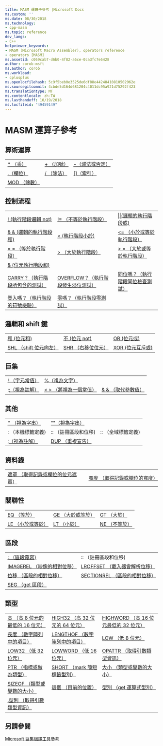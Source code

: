 ```yaml
---
title: MASM 運算子參考 |Microsoft Docs
ms.custom: ''
ms.date: 08/30/2018
ms.technology:
- cpp-masm
ms.topic: reference
dev_langs:
- C++
helpviewer_keywords:
- MASM (Microsoft Macro Assembler), operators reference
- operators [MASM]
ms.assetid: c069cab7-d6b0-4f82-a6ce-0ca3fc7e6428
author: corob-msft
ms.author: corob
ms.workload:
- cplusplus
ms.openlocfilehash: 5c9f5beb0e3525de6df88e44248410810502962e
ms.sourcegitcommit: 4cbde5d164d681204c4011dc95a921d75292f423
ms.translationtype: MT
ms.contentlocale: zh-TW
ms.lasthandoff: 10/19/2018
ms.locfileid: "49459149"
---
```

# <a name="masm-operators-reference"></a>MASM 運算子參考

## <a name="arithmetic"></a>算術運算

||||
|-|-|-|
|[* （乘）](operator-multiply.md)|[+ （加號）](operator-add.md)|[-（減法或否定）](operator-subtract-2.md)|
|[.（欄位）](operator-dot.md)|[/ （除法）](operator-subtract-1.md)|[&#91;&#93;（索引）](operator-brackets.md)|
|[MOD （餘數）](operator-mod.md)|||

## <a name="control-flow"></a>控制流程

||||
|-|-|-|
|[\! (執行階段邏輯 not)](operator-logical-not-masm-run-time.md)|[\!= （不等於執行階段）](operator-not-equal-masm.md)|[&#124;&#124;(邏輯的執行階段或)](operator-logical-or.md)|
|[& & (邏輯的執行階段和)](operator-logical-and-masm-run-time.md)|[< (執行階段小於)](operator-less-than-masm-run-time.md)|[\<= （小於或等於執行階段）](operator-less-or-equal-masm-run-time.md)|
|[= = （等於執行階段）](operator-equal-masm-run-time.md)|[> （大於執行階段）](operator-greater-than-masm-run-time.md)|[> = （大於或等於執行階段）](operator-greater-or-equal-masm-run-time.md)|
|[& (位元執行階段和)](operator-bitwise-and.md)|||
|[CARRY？（執行階段所包含的測試）](operator-carry-q.md)|[OVERFLOW？（執行階段發生溢位測試）](operator-overflow-q.md)|[同位嗎？（執行階段同位檢查測試）](operator-parity-q.md)|
|[登入嗎？（執行階段的符號檢驗）](operator-sign-q.md)|[零嗎？（執行階段零測試）](operator-zero-q.md)||

## <a name="logical-and-shift"></a>邏輯和 shift 鍵

||||
|-|-|-|
|[和 (位元和)](operator-and.md)|[不 (位元 not)](operator-not.md)|[OR (位元或)](operator-or.md)|
|[SHL （shift 位元向左）](operator-shl.md)|[SHR （右移位位元）](operator-shr.md)|[XOR (位元互斥或)](operator-xor.md)|

## <a name="macro"></a>巨集

||||
|-|-|-|
|[\! （字元常值）](operator-logical-not-masm.md)|[%（視為文字）](operator-percent.md)||
|[;;（視為註解）](operator-semicolons.md)|[&lt; &gt; （將視為一個常值）](operator-literal.md)|[& & （取代參數值）](operator-logical-and-masm.md)|

## <a name="miscellaneous"></a>其他

||||
|-|-|-|
|['' （視為字串）](operator-single-quote.md)|[""（視為字串）](operator-double-quote.md)||
|: （本機標籤定義)|:: （註冊區段和位移)|:: （全域標籤定義)|
|[;（視為註解）](operator-semicolon.md)|[DUP （重複宣告）](operator-dup.md)||

## <a name="record"></a>資料錄

|||
|-|-|
|[遮罩 （取得記錄或欄位的位元遮罩）](operator-mask.md)|[寬度 （取得記錄或欄位的寬度）](operator-width.md)|

## <a name="relational"></a>關聯性

||||
|-|-|-|
|[EQ （等於）](operator-eq.md)|[GE （大於或等於）](operator-ge.md)|[GT （大於）](operator-gt.md)|
|[LE （小於或等於）](operator-le.md)|[LT （小於）](operator-lt.md)|[NE （不等於）](operator-ne.md)|

## <a name="segment"></a>區段

|||
|-|-|
|[: （區段覆寫)](operator-colon.md)|:: （註冊區段和位移)|
|[IMAGEREL （映像的相對位移）](operator-imagerel.md)|[LROFFSET （載入器會解析位移）](operator-lroffset.md)|
|[位移 （區段的相對位移）](operator-offset.md)|[SECTIONREL （區段的相對位移）](operator-sectionrel.md)|
|[SEG （get 區段）](operator-seg.md)||

## <a name="type"></a>類型

||||
|-|-|-|
|[高 （高 8 位元的最低的 16 位元）](operator-high.md)|[HIGH32 （高 32 位元的 64 位元）](operator-high32.md)|[HIGHWORD （高 16 位元最低的 32 位元）](operator-highword.md)|
|[長度 （數字陣列中的項目）](operator-length.md)|[LENGTHOF （數字陣列中的項目）](operator-lengthof.md)|[LOW （低 8 位元）](operator-low.md)|
|[LOW32 （低 32 位元）](operator-low32.md)|[LOWWORD （低 16 位元）](operator-lowword.md)|[OPATTR （取得引數類型資訊）](operator-opattr.md)|
|[PTR （指標或做為類型）](operator-ptr.md)|[SHORT （mark 簡短標籤型別）](operator-short.md)|[大小 （類型或變數的大小）](operator-size.md)|
|[SIZEOF （類型或變數的大小）](operator-sizeof.md)|[這個 （目前的位置）](operator-this.md)|[型別 （get 運算式型別）](operator-type.md)|
|[.型別 （取得引數類型資訊）](operator-dot-type.md)|||

## <a name="see-also"></a>另請參閱

[Microsoft 巨集組譯工具參考](microsoft-macro-assembler-reference.md)<br/>
